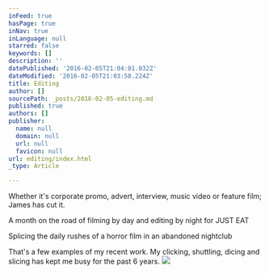 ```yaml
---
inFeed: true
hasPage: true
inNav: true
inLanguage: null
starred: false
keywords: []
description: ''
datePublished: '2016-02-05T21:04:01.032Z'
dateModified: '2016-02-05T21:03:58.224Z'
title: Editing
author: []
sourcePath: _posts/2016-02-05-editing.md
published: true
authors: []
publisher:
  name: null
  domain: null
  url: null
  favicon: null
url: editing/index.html
_type: Article

---
```

Whether it's corporate promo, advert, interview, music video or feature film; James has cut it.

A month on the road of filming by day and editing by night for JUST EAT

Splicing the daily rushes of a horror film in an abandoned nightclub

That's a few examples of my recent work. My clicking, shuttling, dicing and slicing has kept me busy for the past 6 years. ![](https://the-grid-user-content.s3-us-west-2.amazonaws.com/3f9d07c8-4a0b-4e1f-b6b1-be2d64bf7bab.jpg)